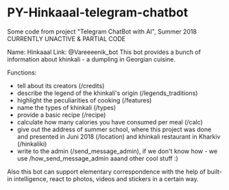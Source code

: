 # PY-Hinkaaal-telegram-chatbot
Some code from project "Telegram ChatBot with AI", Summer 2018
CURRENTLY UNACTIVE & PARTIAL CODE

Name: Hinkaaal
Link: @Vareeeenik_bot
This bot provides a bunch of information about khinkali - a dumpling in Georgian cuisine.

Functions:
- tell about its creators (/credits)
- describe the legend of the khinkali's origin (/legends_traditions)
- highlight the peculiarities of cooking (/features) 
- name the types of khinkali (/types)
- provide a basic recipe (/recipe)
- calculate how many calories you have consumed per meal (/calc)
- give out the address of summer school, where this project was done and presented in Juni 2018 (/location) and khinkali restaurant in Kharkiv (/hinkaliki)
- write to the admin (/send_message_admin), if we don't know how - we use /how_send_message_admin
aaand other cool stuff :)

Also this bot can support elementary correspondence with the help of built-in intelligence, react to photos, videos and stickers in a certain way.
